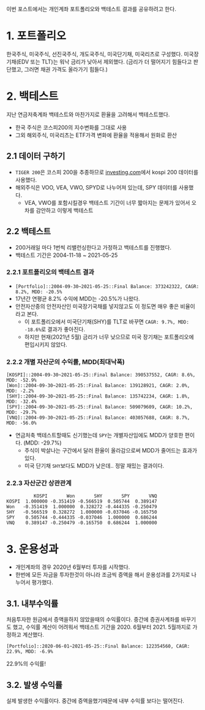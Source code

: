 
이번 포스트에서는 개인계좌 포트폴리오와 백테스트 결과를 공유하려고 한다.

# 1. 포트폴리오

한국주식, 미국주식, 선진국주식, 개도국주식, 미국단기채, 미국리츠로 구성했다. 미국장기채(EDV 또는 TLT)는 워낙 금리가 낮아서 제외했다. 
(금리가 더 떨어지기 힘들다고 판단했고, 그러면 채권 가격도 올라가기 힘들다.)


# 2. 백테스트

지난 연금저축계좌 백테스트와 마찬가지로 환율을 고려해서 백테스트했다.

* 한국 주식은 코스피200의 지수변화를 그대로 사용
* 그외 해외주식, 미국리츠는 ETF가격 변화에 환율을 적용해서 원화로 환산

## 2.1 데이터 구하기

* ```TIGER 200```은 코스피 200을 추종하므로 [investing.com](investing.com)에서 kospi 200 데이터를 사용했다.
* 해외주식은 VOO, VEA, VWO, SPYD로 나누어져 있는데, SPY 데이터를 사용했다.
    * VEA, VWO를 포함시킬경우 백테스트 기간이 너무 짧아지는 문제가 있어서 오차를 감안하고 이렇게 백테스트
    
## 2.2 백테스트

* 200거래일 마다 1번씩 리밸런싱한다고 가정하고 백테스트를 진행했다.
* 백테스트 기간은 2004-11-18 ~ 2021-05-25

### 2.2.1 포트폴리오의 백테스트 결과

* ```[Portfolio]::2004-09-30~2021-05-25::Final Balance: 373242322, CAGR: 8.2%, MDD: -20.5%```
* 17년간 연평균 8.2% 수익에 MDD는 -20.5%가 나왔다.
* 안전자산중의 안전자산인 미국장기국채를 넣지않고도 이 정도면 매우 좋은 비율이라고 본다.
    * 이 포트폴리오에서 미국단기채(SHY)를 TLT로 바꾸면 ```CAGR: 9.7%, MDD: -18.6%```로 결과가 좋아진다.
    * 하지만 현재(2021년 5월) 금리가 너무 낮으므로 미국 장기채는 포트폴리오에 편입시키지 않았다.


### 2.2.2 개별 자산군의 수익률, MDD(최대낙폭)

```
[KOSPI]::2004-09-30~2021-05-25::Final Balance: 390537552, CAGR: 8.6%, MDD: -52.9%
[Won]::2004-09-30~2021-05-25::Final Balance: 139128921, CAGR: 2.0%, MDD: -2.2%
[SHY]::2004-09-30~2021-05-25::Final Balance: 135742234, CAGR: 1.8%, MDD: -32.4%
[SPY]::2004-09-30~2021-05-25::Final Balance: 509079609, CAGR: 10.2%, MDD: -29.7%
[VNQ]::2004-09-30~2021-05-25::Final Balance: 403057688, CAGR: 8.7%, MDD: -56.0%
```

* 연금처축 백테스트할때도 신기했는데 ```SPY```는 개별자산임에도 MDD가 양호한 편이다. (MDD: -29.7%)
    * 주식이 박살나는 구간에서 달러 환율이 올라감으로써 MDD가 줄어드는 효과가 있다.
    * 미국 단기채 ```SHY```보다도 MDD가 낮은데.. 정말 재밌는 결과이다.


### 2.2.3 자산군간 상관관계

```
          KOSPI       Won       SHY       SPY       VNQ
KOSPI  1.000000 -0.351419 -0.566519  0.505744  0.389147
Won   -0.351419  1.000000  0.328272 -0.444335 -0.250479
SHY   -0.566519  0.328272  1.000000 -0.037046 -0.165750
SPY    0.505744 -0.444335 -0.037046  1.000000  0.686244
VNQ    0.389147 -0.250479 -0.165750  0.686244  1.000000
```

# 3. 운용성과

* 개인계좌의 경우 2020년 6월부터 투자를 시작했다.
* 한번에 모든 자금을 투자한것이 아니라 조금씩 증액을 해서 운용성과를 2가지로 나누어서 평가했다.

## 3.1. 내부수익률

처음투자한 원금에서 증액을하지 않았을때의 수익률이다.
중간에 증권사계좌를 바꾸기도 했고, 수익률 계산이 어려워서 백테스트 기간을 2020. 6월부터 2021. 5월까지로 가정하고 계산했다.

```[Portfolio]::2020-06-01~2021-05-25::Final Balance: 122354560, CAGR: 22.9%, MDD: -6.9%```

22.9%의 수익률!

## 3.2. 발생 수익률

실제 발생한 수익률이다. 중간에 증액을했기때문에 내부 수익률 보다는 떨어진다.



